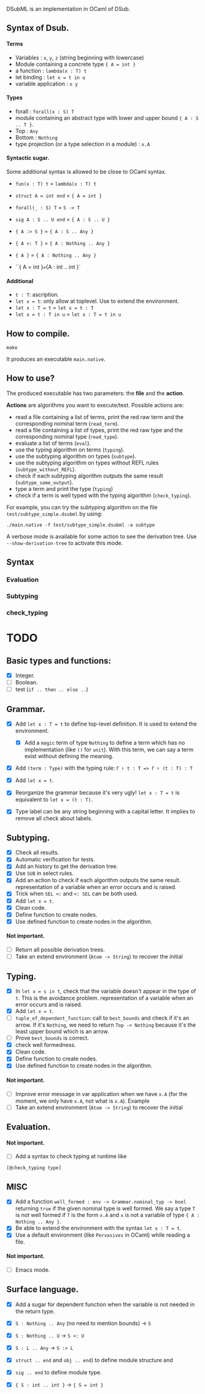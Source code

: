 DSubML is an implementation in OCaml of DSub.

## Syntax of Dsub.

#### Terms

- Variables : `x`, `y`, `z` (string beginning with lowercase)
- Module containing a concrete type `{ A = int }`
- a function : `lambda(x : T) t`
- let binding : `let x = t in u`
- variable application : `x y`
  
#### Types

- forall : `forall(x : S) T`
- module containing an abstract type with lower and upper bound `{ A : S .. T }`.
- Top : `Any`
- Bottom : `Nothing`
- type projection (or a type selection in a module) : `x.A`

#### Syntactic sugar.

Some additional syntax is allowed to be close to OCaml syntax.

- `fun(x : T) t` = `lambda(x : T) t`
- `struct A = int end` = `{ A = int }` 

- `forall(_ : S) T` = `S -> T`
- `sig A : S .. U end` = `{ A : S .. U }` 
- `{ A :> S }` = `{ A : S .. Any }`
- `{ A <: T }` = `{ A : Nothing .. Any }`
- `{ A }` = `{ A : Nothing .. Any }`
- ``{ A = int }` = `{A : int .. int }`

#### Additional

- `t : T`: ascription.
- `let x = t`: only allow at toplevel. Use to extend the environment.
- `let x : T = t` = `let x = t : T`
- `let x = t : T in u` = `let x : T = t in u`

## How to compile.
```
make
```

It produces an executable `main.native`.

## How to use?

The produced executable has two parameters: the **file** and the **action**.

**Actions** are algorithms you want to execute/test.
Possible actions are:
- read a file containing a list of terms, print the red raw term and the corresponding nominal term (`read_term`).
- read a file containing a list of types, print the red raw type and the corresponding nominal type (`read_type`).
- evaluate a list of terms (`eval`).
- use the typing algorithm on terms (`typing`).
- use the subtyping algorithm on types (`subtype`).
- use the subtyping algorithm on types without REFL rules (`subtype_without_REFL`).
- check if each subtyping algorithm outputs the same result
  (`subtype_same_output`).
- type a term and print the type (`typing`)
- check if a term is well typed with the typing algorithm (`check_typing`).

For example, you can try the subtyping algorithm on the file `test/subtype_simple.dsubml` by using:
```
./main.native -f test/subtype_simple.dsubml -a subtype
```

A verbose mode is available for some action to see the derivation tree. Use `--show-derivation-tree` to activate this mode.

## Syntax

### Evaluation

### Subtyping

### check_typing


TODO
====

## Basic types and functions:

- [x] Integer.
- [ ] Boolean.
- [ ] test (`if .. then .. else ..`)

## Grammar.

- [x] Add `let x : T = t` to define top-level definition. It is used to extend
  the environment.
  - [x] Add a `magic` term of type `Nothing` to define a term which has no
    implementation (like `()` for `unit`). With this term, we can say a term
    exist without defining the meaning.
- [x] Add `(term : Type)` with the typing rule: `Γ ⊦ t : T => Γ ⊦ (t : T) : T`
- [x] Add `let x = t`.

- [x] Reorganize the grammar because it's very ugly! `let x : T = t` is
  equivalent to `let x = (t : T)`.
- [x] Type label can be any string beginning with a capital letter. It implies to remove all check about labels.

## Subtyping.

- [x] Check all results.
- [x] Automatic verification for tests.
- [x] Add an history to get the derivation tree.
- [x] Use `SUB` in select rules.
- [x] Add an action to check if each algorithm outputs the same result.
  representation of a variable when an error occurs and is raised.
- [x] Trick when `SEL <:` and `<: SEL` can be both used.
- [x] Add `let x = t`.
- [x] Clean code.
- [x] Define function to create nodes.
- [x] Use defined function to create nodes in the algorithm.

#### Not important.

- [ ] Return all possible derivation trees.
- [ ] Take an extend environment (`Atom -> String`) to recover the initial

## Typing.

- [x] In `let x = s in t`, check that the variable doesn't appear in the type of
  `t`. This is the avoidance problem.
  representation of a variable when an error occurs and is raised.
- [x] Add `let x = t`.
- [ ] `tuple_of_dependent_function`: call to `best_bounds` and check if it's an
  arrow. If it's `Nothing`, we need to return `Top -> Nothing` because it's the
  least upper bound which is an arrow.
- [ ] Prove `best_bounds` is correct.
- [x] check well formedness.
- [x] Clean code.
- [x] Define function to create nodes.
- [x] Use defined function to create nodes in the algorithm.

#### Not important.

- [ ] Improve error message in var application when we have `x.A` (for the moment, we only have `x.A`, not what is `x.A`). Example
- [ ] Take an extend environment (`Atom -> String`) to recover the initial

## Evaluation.

#### Not important.

- [ ] Add a syntax to check typing at runtime like 
```
[@check_typing type]
```

## MISC

- [x] Add a function `well_formed : env -> Grammar.nominal_typ -> bool`
  returning `true` if the given nominal type is well formed. We say a type `T` is
  not well formed if `T` is the form `x.A` and `x` is not a variable of type `{ A :
  Nothing .. Any }`.
- [x] Be able to extend the environment with the syntax `let x : T = t`.
- [x] Use a default environment (like `Pervasives` in OCaml) while reading a file.

#### Not important.

- [ ] Emacs mode.

## Surface language.

- [x] Add a sugar for dependent function when the variable is not
  needed in the return type.
- [x] `S : Nothing .. Any` (no need to mention bounds) -> `S`
- [x] `S : Nothing .. U` -> `S <: U`
- [x] `S : L .. Any` -> `S :> L`
- [x] `struct .. end` and `obj .. end`) to define module structure and
- [x] `sig .. end` to define module type.
- [x] `{ S : int .. int }` -> `{ S = int }`

